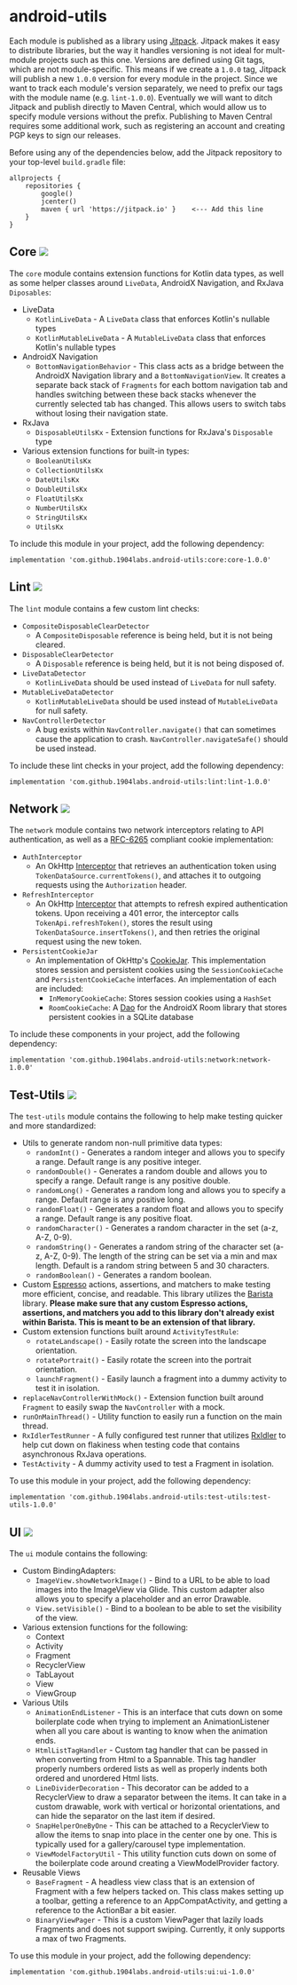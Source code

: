 # android-utils
Each module is published as a library using [Jitpack](https://jitpack.io/). Jitpack makes it easy to distribute libraries, but the way it handles versioning is not ideal for mult-module projects such as this one. Versions are defined using Git tags, which are not module-specific. This means if we create a `1.0.0` tag, Jitpack will publish a new `1.0.0` version for every module in the project. Since we want to track each module's version separately, we need to prefix our tags with the module name (e.g. `lint-1.0.0`). Eventually we will want to ditch Jitpack and publish directly to Maven Central, which would allow us to specify module versions without the prefix. Publishing to Maven Central requires some additional work, such as registering an account and creating PGP keys to sign our releases.

Before using any of the dependencies below, add the Jitpack repository to your top-level `build.gradle` file:
```
allprojects {
    repositories {
        google()
        jcenter()
        maven { url 'https://jitpack.io' }    <--- Add this line
    }
}
```

## Core [![](https://img.shields.io/badge/Jitpack-core--1.0.0-brightgreen)](https://jitpack.io/#1904labs/android-utils)
The `core` module contains extension functions for Kotlin data types, as well as some helper classes around `LiveData`, AndroidX Navigation, and RxJava `Diposables`:
- LiveData
    - `KotlinLiveData` - A `LiveData` class that enforces Kotlin's nullable types
    - `KotlinMutableLiveData` - A `MutableLiveData` class that enforces Kotlin's nullable types
- AndroidX Navigation
    - `BottomNavigationBehavior` - This class acts as a bridge between the AndroidX Navigation library and a `BottomNavigationView`. It creates a separate back stack of `Fragments` for each bottom navigation tab and handles switching between these back stacks whenever the currently selected tab has changed. This allows users to switch tabs without losing their navigation state.
- RxJava
    - `DisposableUtilsKx` - Extension functions for RxJava's `Disposable` type
- Various extension functions for built-in types:
    - `BooleanUtilsKx`
    - `CollectionUtilsKx`
    - `DateUtilsKx`
    - `DoubleUtilsKx`
    - `FloatUtilsKx`
    - `NumberUtilsKx`
    - `StringUtilsKx`
    - `UtilsKx`

To include this module in your project, add the following dependency:
```
implementation 'com.github.1904labs.android-utils:core:core-1.0.0'
```

## Lint [![](https://img.shields.io/badge/Jitpack-lint--1.0.0-brightgreen)](https://jitpack.io/#1904labs/android-utils)
The `lint` module contains a few custom lint checks:
- `CompositeDisposableClearDetector`
    - A `CompositeDisposable` reference is being held, but it is not being cleared.
- `DisposableClearDetector`
    - A `Disposable` reference is being held, but it is not being disposed of.
- `LiveDataDetector`
    - `KotlinLiveData` should be used instead of `LiveData` for null safety.
- `MutableLiveDataDetector`
    - `KotlinMutableLiveData` should be used instead of `MutableLiveData` for null safety.
- `NavControllerDetector`
    - A bug exists within `NavController.navigate()` that can sometimes cause the application to crash. `NavController.navigateSafe()` should be used instead.

To include these lint checks in your project, add the following dependency:
```
implementation 'com.github.1904labs.android-utils:lint:lint-1.0.0'
```

## Network [![](https://img.shields.io/badge/Jitpack-network--1.0.0-brightgreen)](https://jitpack.io/#1904labs/android-utils)
The `network` module contains two network interceptors relating to API authentication, as well as a [RFC-6265](https://tools.ietf.org/html/rfc6265#section-5.3) compliant cookie implementation:
- `AuthInterceptor`
  - An OkHttp [Interceptor](https://square.github.io/okhttp/3.x/okhttp/okhttp3/Interceptor.html) that retrieves an authentication token using `TokenDataSource.currentTokens()`, and attaches it to outgoing requests using the `Authorization` header.
- `RefreshInterceptor`
  - An OkHttp [Interceptor](https://square.github.io/okhttp/3.x/okhttp/okhttp3/Interceptor.html) that attempts to refresh expired authentication tokens. Upon receiving a 401 error, the interceptor calls `TokenApi.refreshToken()`, stores the result using `TokenDataSource.insertTokens()`, and then retries the original request using the new token.
- `PersistentCookieJar`
  - An implementation of OkHttp's [CookieJar](https://square.github.io/okhttp/3.x/okhttp/okhttp3/CookieJar.html). This implementation stores session and persistent cookies using the `SessionCookieCache` and `PersistentCookieCache` interfaces. An implementation of each are included:
    - `InMemoryCookieCache`: Stores session cookies using a `HashSet`
    - `RoomCookieCache`: A [Dao](https://developer.android.com/reference/androidx/room/Dao) for the AndroidX Room library that stores persistent cookies in a SQLite database

To include these components in your project, add the following dependency:
```
implementation 'com.github.1904labs.android-utils:network:network-1.0.0'
```

## Test-Utils [![](https://img.shields.io/badge/Jitpack-test--utils--1.0.0-brightgreen)](https://jitpack.io/#1904labs/android-utils)
The `test-utils` module contains the following to help make testing quicker and more standardized:
- Utils to generate random non-null primitive data types:
    - ```randomInt()``` - Generates a random integer and allows you to specify a range. Default range is any positive integer.
    - ```randomDouble()``` - Generates a random double and allows you to specify a range. Default range is any positive double.
    - ```randomLong()``` - Generates a random long and allows you to specify a range. Default range is any positive long.
    - ```randomFloat()``` - Generates a random float and allows you to specify a range. Default range is any positive float.
    - ```randomCharacter()``` - Generates a random character in the set (a-z, A-Z, 0-9).
    - ```randomString()``` - Generates a random string of the character set (a-z, A-Z, 0-9).
    The length of the string can be set via a min and max length. Default is a random string between 5 and 30 characters.
    - ```randomBoolean()``` - Generates a random boolean.
- Custom [Espresso](https://developer.android.com/training/testing/espresso) actions, assertions, and matchers to make
testing more efficient, concise, and readable. This library utilizes the [Barista](https://github.com/AdevintaSpain/Barista) library.
**Please make sure that any custom Espresso actions, assertions, and matchers you add to this library don't already exist within Barista.
This is meant to be an extension of that library.**
- Custom extension functions built around ```ActivityTestRule```:
    - ```rotateLandscape()``` - Easily rotate the screen into the landscape orientation.
    - ```rotatePortrait()``` - Easily rotate the screen into the portrait orientation.
    - ```launchFragment()``` - Easily launch a fragment into a dummy activity to test it in isolation.
- ```replaceNavControllerWithMock()``` - Extension function built around ```Fragment``` to easily swap
the ```NavController``` with a mock.
- ```runOnMainThread()``` - Utility function to easily run a function on the main thread.
- ```RxIdlerTestRunner``` - A fully configured test runner that utilizes [RxIdler](https://github.com/square/RxIdler)
 to help cut down on flakiness when testing code that contains asynchronous RxJava operations.
- ```TestActivity``` - A dummy activity used to test a Fragment in isolation.

To use this module in your project, add the following dependency:
```
implementation 'com.github.1904labs.android-utils:test-utils:test-utils-1.0.0'
```

## UI [![](https://img.shields.io/badge/Jitpack-ui--1.0.0-brightgreen)](https://jitpack.io/#1904labs/android-utils)
The `ui` module contains the following:
- Custom BindingAdapters:
    - ```ImageView.showNetworkImage()``` - Bind to a URL to be able to load images into the ImageView 
    via Glide. This custom adapter also allows you to specify a placeholder and an error Drawable.
    - ```View.setVisible()``` - Bind to a boolean to be able to set the visibility of the view.
- Various extension functions for the following:
    - Context
    - Activity
    - Fragment
    - RecyclerView
    - TabLayout
    - View
    - ViewGroup
- Various Utils
    - ```AnimationEndListener``` - This is an interface that cuts down on some boilerplate code when trying
    to implement an AnimationListener when all you care about is wanting to know when the animation ends.
    - ```HtmlListTagHandler``` - Custom tag handler that can be passed in when converting from Html to
    a Spannable. This tag handler properly numbers ordered lists as well as properly indents both
    ordered and unordered Html lists.
    - ```LineDividerDecoration``` - This decorator can be added to a RecyclerView to draw a separator 
    between the items. It can take in a custom drawable, work with vertical or horizontal orientations, 
    and can hide the separator on the last item if desired.
    - ```SnapHelperOneByOne``` - This can be attached to a RecyclerView to allow the items to snap into
    place in the center one by one. This is typically used for a gallery/carousel type implementation.
    - ```ViewModelFactoryUtil``` - This utility function cuts down on some of the boilerplate code 
    around creating a ViewModelProvider factory.
- Reusable Views
    - ```BaseFragment``` - A headless view class that is an extension of Fragment with a few helpers 
    tacked on. This class makes setting up a toolbar, getting a reference to an AppCompatActivity, 
    and getting a reference to the ActionBar a bit easier.
    - ```BinaryViewPager``` - This is a custom ViewPager that lazily loads Fragments and does not 
    support swiping. Currently, it only supports a max of two Fragments.

To use this module in your project, add the following dependency:
```
implementation 'com.github.1904labs.android-utils:ui:ui-1.0.0'
```
